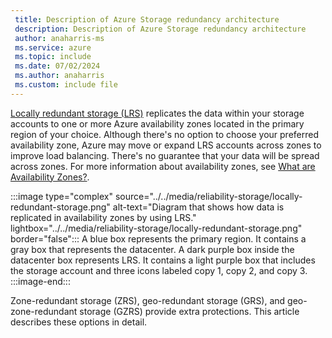 ```yaml
---
 title: Description of Azure Storage redundancy architecture
 description: Description of Azure Storage redundancy architecture
 author: anaharris-ms
 ms.service: azure
 ms.topic: include
 ms.date: 07/02/2024
 ms.author: anaharris
 ms.custom: include file
---
```


[Locally redundant storage (LRS)](/azure/storage/common/storage-redundancy?#locally-redundant-storage) replicates the data within your storage accounts to one or more Azure availability zones located in the primary region of your choice. Although there's no option to choose your preferred availability zone, Azure may move or expand LRS accounts across zones to improve load balancing. There's no guarantee that your data will be spread across zones. For more information about availability zones, see [What are Availability Zones?](../../availability-zones-overview.md).

:::image type="complex" source="../../media/reliability-storage/locally-redundant-storage.png" alt-text="Diagram that shows how data is replicated in availability zones by using LRS." lightbox="../../media/reliability-storage/locally-redundant-storage.png" border="false":::
   A blue box represents the primary region. It contains a gray box that represents the datacenter. A dark purple box inside the datacenter box represents LRS. It contains a light purple box that includes the storage account and three icons labeled copy 1, copy 2, and copy 3.
:::image-end:::

Zone-redundant storage (ZRS), geo-redundant storage (GRS), and geo-zone-redundant storage (GZRS) provide extra protections. This article describes these options in detail.
